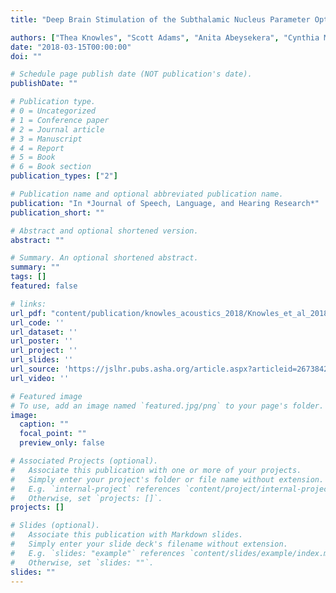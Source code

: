 ```yaml
---
title: "Deep Brain Stimulation of the Subthalamic Nucleus Parameter Optimization for Vowel Acoustics and Speech Intelligibility in Parkinson's Disease"

authors: ["Thea Knowles", "Scott Adams", "Anita Abeysekera", "Cynthia Mancinelli", admin , "Mandar Jog"]
date: "2018-03-15T00:00:00"
doi: ""

# Schedule page publish date (NOT publication's date).
publishDate: ""

# Publication type.
# 0 = Uncategorized
# 1 = Conference paper
# 2 = Journal article
# 3 = Manuscript
# 4 = Report
# 5 = Book
# 6 = Book section
publication_types: ["2"]

# Publication name and optional abbreviated publication name.
publication: "In *Journal of Speech, Language, and Hearing Research*"
publication_short: ""

# Abstract and optional shortened version.
abstract: ""

# Summary. An optional shortened abstract.
summary: ""
tags: []
featured: false

# links:
url_pdf: "content/publication/knowles_acoustics_2018/Knowles_et_al_2018_Deep Brain Stimulation of the Subthalamic Nucleus Parameter Optimization for.pdf"
url_code: ''
url_dataset: ''
url_poster: ''
url_project: ''
url_slides: ''
url_source: 'https://jslhr.pubs.asha.org/article.aspx?articleid=2673842'
url_video: ''

# Featured image
# To use, add an image named `featured.jpg/png` to your page's folder. 
image:
  caption: ""
  focal_point: ""
  preview_only: false

# Associated Projects (optional).
#   Associate this publication with one or more of your projects.
#   Simply enter your project's folder or file name without extension.
#   E.g. `internal-project` references `content/project/internal-project/index.md`.
#   Otherwise, set `projects: []`.
projects: []

# Slides (optional).
#   Associate this publication with Markdown slides.
#   Simply enter your slide deck's filename without extension.
#   E.g. `slides: "example"` references `content/slides/example/index.md`.
#   Otherwise, set `slides: ""`.
slides: ""
---
```


